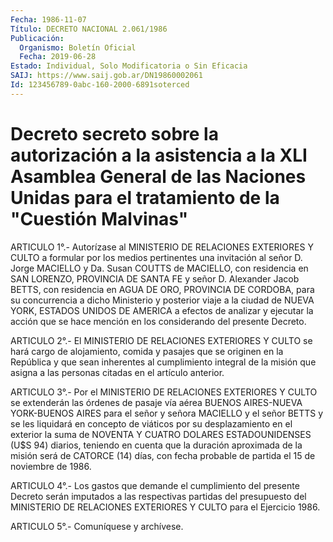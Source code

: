```yaml
---
Fecha: 1986-11-07
Título: DECRETO NACIONAL 2.061/1986
Publicación:
  Organismo: Boletín Oficial
  Fecha: 2019-06-28
Estado: Individual, Solo Modificatoria o Sin Eficacia
SAIJ: https://www.saij.gob.ar/DN19860002061
Id: 123456789-0abc-160-2000-6891soterced
---
```

# Decreto secreto sobre la autorización a la asistencia a la XLI Asamblea General de las Naciones Unidas para el tratamiento de la "Cuestión Malvinas"

<a id="1"></a>
ARTICULO 1°.- Autorízase al MINISTERIO DE RELACIONES EXTERIORES Y CULTO a formular por los medios pertinentes una invitación al señor D. Jorge MACIELLO y Da. Susan COUTTS de MACIELLO, con residencia en SAN LORENZO, PROVINCIA DE SANTA FE y señor D. Alexander Jacob BETTS, con residencia en AGUA DE ORO, PROVINCIA DE CORDOBA, para su concurrencia a dicho Ministerio y posterior viaje a la ciudad de NUEVA YORK, ESTADOS UNIDOS DE AMERICA a efectos de analizar y ejecutar la acción que se hace mención en los considerando del presente Decreto.

<a id="2"></a>
ARTICULO 2°.- El MINISTERIO DE RELACIONES EXTERIORES Y CULTO se hará cargo de alojamiento, comida y pasajes que se originen en la República y que sean inherentes al cumplimiento integral de la misión que asigna a las personas citadas en el artículo anterior.

<a id="3"></a>
ARTICULO 3°.- Por el MINISTERIO DE RELACIONES EXTERIORES Y CULTO se extenderán las órdenes de pasaje vía aérea BUENOS AIRES-NUEVA YORK-BUENOS AIRES para el señor y señora MACIELLO y el señor BETTS y se les liquidará en concepto de viáticos por su desplazamiento en el exterior la suma de NOVENTA Y CUATRO DOLARES ESTADOUNIDENSES (U$S 94) diarios, teniendo en cuenta que la duración aproximada de la misión será de CATORCE (14) días, con fecha probable de partida el 15 de noviembre de 1986.

<a id="4"></a>
ARTICULO 4°.- Los gastos que demande el cumplimiento del presente Decreto serán imputados a las respectivas partidas del presupuesto del MINISTERIO DE RELACIONES EXTERIORES Y CULTO para el Ejercicio 1986.

<a id="5"></a>
ARTICULO 5°.- Comuníquese y archívese.